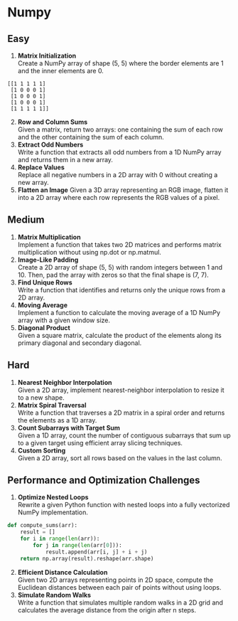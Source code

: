 # Numpy

## Easy
1. **Matrix Initialization**  
Create a NumPy array of shape (5, 5) where the border elements are 1 and the inner elements are 0.
```
[[1 1 1 1 1]
 [1 0 0 0 1]
 [1 0 0 0 1]
 [1 0 0 0 1]
 [1 1 1 1 1]]
```

2. **Row and Column Sums**  
Given a matrix, return two arrays: one containing the sum of each row and the other containing the sum of each column.
3. **Extract Odd Numbers**  
Write a function that extracts all odd numbers from a 1D NumPy array and returns them in a new array.
4. **Replace Values**  
Replace all negative numbers in a 2D array with 0 without creating a new array.
5. **Flatten an Image**
Given a 3D array representing an RGB image, flatten it into a 2D array where each row represents the RGB values of a pixel.

## Medium
1. **Matrix Multiplication**  
Implement a function that takes two 2D matrices and performs matrix multiplication without using np.dot or np.matmul.
2. **Image-Like Padding**  
Create a 2D array of shape (5, 5) with random integers between 1 and 10. Then, pad the array with zeros so that the final shape is (7, 7).
3. **Find Unique Rows**  
Write a function that identifies and returns only the unique rows from a 2D array.
4. **Moving Average**  
Implement a function to calculate the moving average of a 1D NumPy array with a given window size.
5. **Diagonal Product**  
Given a square matrix, calculate the product of the elements along its primary diagonal and secondary diagonal.

## Hard
1. **Nearest Neighbor Interpolation**  
Given a 2D array, implement nearest-neighbor interpolation to resize it to a new shape.
2. **Matrix Spiral Traversal**  
Write a function that traverses a 2D matrix in a spiral order and returns the elements as a 1D array.
3. **Count Subarrays with Target Sum**  
Given a 1D array, count the number of contiguous subarrays that sum up to a given target using efficient array slicing techniques.
4. **Custom Sorting**  
Given a 2D array, sort all rows based on the values in the last column.

## Performance and Optimization Challenges
1. **Optimize Nested Loops**  
Rewrite a given Python function with nested loops into a fully vectorized NumPy implementation.

```python
def compute_sums(arr):
    result = []
    for i in range(len(arr)):
        for j in range(len(arr[0])):
            result.append(arr[i, j] + i + j)
    return np.array(result).reshape(arr.shape)
```

2. **Efficient Distance Calculation**  
Given two 2D arrays representing points in 2D space, compute the Euclidean distances between each pair of points without using loops.
3. **Simulate Random Walks**  
Write a function that simulates multiple random walks in a 2D grid and calculates the average distance from the origin after n steps.
